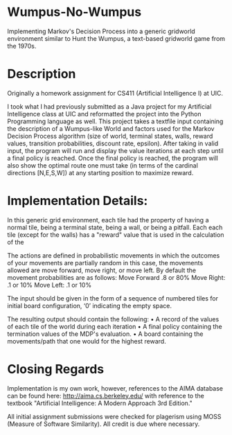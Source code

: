 # Wumpus-No-Wumpus
Implementing Markov's Decision Process into a generic gridworld environment similar to Hunt the Wumpus, a text-based gridworld game from the 1970s.

# Description
Originally a homework assignment for CS411 (Artificial Intelligence I) at UIC.

I took what I had previously submitted as a Java project for my Artificial Intelligence class at UIC and reformatted the project into the Python Programming language as well.
This project takes a textfile input containing the description of a Wumpus-like World and factors used for the Markov Decision Process algorithm (size of world, terminal states, walls, reward values, transition probabilities, discount rate, epsilon). After taking in valid input, the program will run and display the value iterations at each step until a final policy is reached. Once the final policy is reached, the program will also show the optimal route one must take (in terms of the cardinal directions [N,E,S,W]) at any starting position to maximize reward.

# Implementation Details: 
In this generic grid environment, each tile had the property of having a normal tile, being a terminal state, being a wall, or being a pitfall.
Each each tile (except for the walls) has a "reward" value that is used in the calculation of the 

The actions are defined in probabilistic movements in which the outcomes of your movements are partially random in this case, the movements allowed are move forward, move right, or move left.
By default the movement probabilities are as follows:
Move Forward .8 or 80%
Move Right: .1 or 10%
Move Left: .1 or 10%


The input should be given in the form of a sequence of numbered tiles for initial board configuration, ‘0’ indicating the empty space.

The resulting output should contain the following:
• A record of the values of each tile of the world during each iteration
• A final policy containing the termination values of the MDP's evaluation.
• A board containing the movements/path that one would for the highest reward.

# Closing Regards
Implementation is my own work, however, references to the AIMA database can be found here: http://aima.cs.berkeley.edu/ with reference to the textbook "Artificial Intelligence: A Modern Approach 3rd Edition."

All initial assignment submissions were checked for plagerism using MOSS (Measure of Software Similarity).
All credit is due where necessary.

